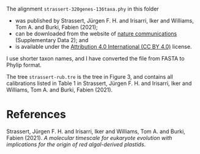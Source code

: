The alignment `strassert-320genes-136taxa.phy` in this folder

-   was published by Strassert, Jürgen F. H. and Irisarri, Iker and Williams, Tom A. and Burki, Fabien (2021);
-   can be downloaded from the website of [nature communications](https://www.nature.com/articles/s41467-021-22044-z#Sec15) (Supplementary
    Data 2); and
-   is available under the [Attribution 4.0 International (CC BY 4.0)](https://creativecommons.org/licenses/by/4.0/) license.

I use shorter taxon names, and I have converted the file from FASTA to Phylip
format.

The tree `strassert-rub.tre` is the tree in Figure 3, and contains all
calibrations listed in Table 1 in Strassert, Jürgen F. H. and Irisarri, Iker and Williams, Tom A. and Burki, Fabien (2021).


# References

Strassert, Jürgen F. H. and Irisarri, Iker and Williams, Tom A. and Burki, Fabien (2021). *A molecular timescale for eukaryote evolution with implications for the origin of red algal-derived plastids*.

